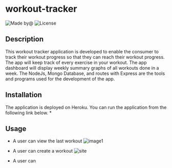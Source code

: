 # workout-tracker
![Made by@](https://img.shields.io/badge/License-haymanot-brightgreen.svg)
![License](https://img.shields.io/badge/License-none-blue.svg)
## Description
This workout tracker application is developed to enable the consumer to track their workout progress so that they can reach their workout progress. The app will keep track of every exercise in your workout. The app dashboard will display weekly summary graphs of all workouts done in a week. The NodeJs, Mongo Database, and routes with Express are the tools and programs used for the development of the app.
## Installation
The application is deployed on Heroku. You can run the application from the following link below.
   * 
## Usage
* A user can view the last workout 
![image1](https://drive.google.com/uc?export=view&id=1Xn_ib_MOXGW2SwJGfwsPdkvkgBCnOH8Z)

* A user can create a workout
![site](public/assets/create-workout.gif)
* A user can


